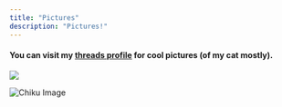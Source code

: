 ```yaml
---
title: "Pictures"
description: "Pictures!"
---
```




#### You can visit my [threads profile](https://www.threads.net/@pritamshashank) for cool pictures (of my cat mostly).



![](https://www.threads.net/@pritamshashank/post/CuvVMXSODcD)

![Chiku Image](/chiku.jpg)
